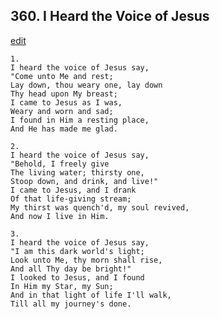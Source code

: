 
## 360.  I Heard the Voice of Jesus
[edit](https://docs.google.com/document/d/1UKHLSJdFwYdavQifikb9zHXVFD%2DjUo1k/edit?mode=html)



    1.
    I heard the voice of Jesus say,
    "Come unto Me and rest;
    Lay down, thou weary one, lay down
    Thy head upon My breast;
    I came to Jesus as I was,
    Weary and worn and sad;
    I found in Him a resting place,
    And He has made me glad.

    2.
    I heard the voice of Jesus say,
    "Behold, I freely give
    The living water; thirsty one,
    Stoop down, and drink, and live!"
    I came to Jesus, and I drank
    Of that life-giving stream;
    My thirst was quench'd, my soul revived,
    And now I live in Him.

    3.
    I heard the voice of Jesus say,
    "I am this dark world's light;
    Look unto Me, thy morn shall rise,
    And all Thy day be bright!"
    I looked to Jesus, and I found
    In Him my Star, my Sun;
    And in that light of life I'll walk,
    Till all my journey's done.
